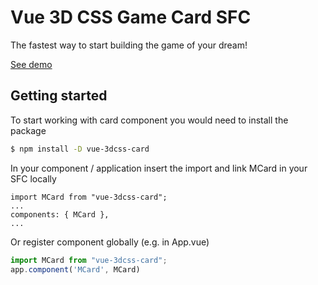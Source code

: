 # Vue 3D CSS Game Card SFC

The fastest way to start building the game of your dream!

[See demo](https://maximstone.github.io/VueGameCard/)

## Getting started

To start working with card component you would need to install the package

```sh
$ npm install -D vue-3dcss-card
```

In your component / application insert the import and link MCard in your SFC locally

```vue
import MCard from "vue-3dcss-card";
...
components: { MCard },
...
```

Or register component globally (e.g. in App.vue) 
```js
import MCard from "vue-3dcss-card";
app.component('MCard', MCard)
```
